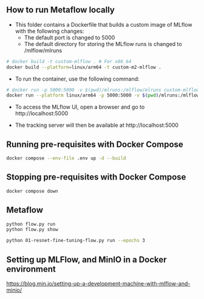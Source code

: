 
## How to run Metaflow locally

- This folder contains a Dockerfile that builds a custom image of MLflow with the following changes:
  - The default port is changed to 5000
  - The default directory for storing the MLflow runs is changed to /mlflow/mlruns

```bash 
# docker build -t custom-mlflow . # For x86_64
docker build --platform=linux/arm64 -t custom-m2-mlflow .
```

- To run the container, use the following command:
```bash
# docker run -p 5000:5000 -v $(pwd)/mlruns:/mlflow/mlruns custom-mlflow # For x86_64
docker run --platform linux/arm64 -p 5000:5000 -v $(pwd)/mlruns:/mlflow/mlruns custom-m2-mlflow # For Apple M2
```

- To access the MLflow UI, open a browser and go to http://localhost:5000

- The tracking server will then be available at http://localhost:5000



## Running pre-requisites with Docker Compose

```bash 
docker compose --env-file .env up -d --build
```

## Stopping pre-requisites with Docker Compose

```bash
docker compose down
```

## Metaflow 

```bash
python flow.py run
python flow.py show

python 01-resnet-fine-tuning-flow.py run --epochs 3
```

## Setting up MLFlow, and MinIO in a Docker environment

https://blog.min.io/setting-up-a-development-machine-with-mlflow-and-minio/